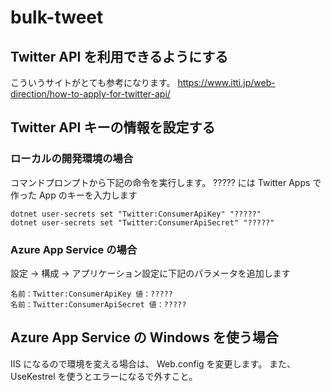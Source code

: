 # bulk-tweet

## Twitter API を利用できるようにする

こういうサイトがとても参考になります。
https://www.itti.jp/web-direction/how-to-apply-for-twitter-api/

## Twitter API キーの情報を設定する

### ローカルの開発環境の場合

コマンドプロンプトから下記の命令を実行します。
????? には Twitter Apps で作った App のキーを入力します

```
dotnet user-secrets set "Twitter:ConsumerApiKey" "?????"
dotnet user-secrets set "Twitter:ConsumerApiSecret" "?????"
```

### Azure App Service の場合

設定 -> 構成 -> アプリケーション設定に下記のパラメータを追加します

```
名前：Twitter:ConsumerApiKey 値：?????
名前：Twitter:ConsumerApiSecret 値：?????
```

## Azure App Service の Windows を使う場合

IIS になるので環境を変える場合は、 Web.config を変更します。
また、 UseKestrel を使うとエラーになるで外すこと。
